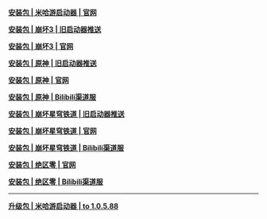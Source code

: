 **[安装包 | 米哈游启动器 | 官网](https://hyp-webstatic.mihoyo.com/hyp-client/hyp_cn_setup_1.0.5.exe)**

**[安装包 | 崩坏3 | 旧启动器推送](https://bundle.bh3.com/ptpublic/rel/20240510154245_9abkrX0asAXjH1oP/Bh3_release_1.0.5.88_update_pc.exe)**

**[安装包 | 崩坏3 | 官网](https://bundle.bh3.com/ptpublic/rel/20240517143159_8cppQVQ0MjuWcI8x/Bh3_release_1.0.5.88_gw_pc.exe)**

**[安装包 | 原神 | 旧启动器推送](https://autopatchcn.yuanshen.com/client_app/download/launcher/20240513153024_R4Y2Siji8AadjI0Q/mihoyo/yuanshen_setup_202405121226.exe)**

**[安装包 | 原神 | 官网](https://autopatchcn.yuanshen.com/client_app/download/launcher/20240513153024_R4Y2Siji8AadjI0Q/mihoyo/yuanshen_setup_202405121226.exe)**

**[安装包 | 原神 | Bilibili渠道服](https://pkg.biligame.com/games/yuanshen_setup_202405212026/697971/yuanshen_setup_202405212026.exe)**

**[安装包 | 崩坏星穹铁道 | 旧启动器推送](https://autopatchcn.bhsr.com/client/cn/20240510154652_0D7JL9Tu4rabfH8B/mihoyo1/StarRail_setup_1.0.5.exe)**

**[安装包 | 崩坏星穹铁道 | 官网](https://autopatchcn.bhsr.com/client/cn/20240510154652_0D7JL9Tu4rabfH8B/gw/StarRail_setup_1.0.5.exe)**

**[安装包 | 崩坏星穹铁道 | Bilibili渠道服](https://pkg.biligame.com/games/StarRail_setup_1.0.5/390774/StarRail_setup_1.0.5.exe)**

**[安装包 | 绝区零 | 官网](https://autopatchcn.juequling.com/package_download/op/client_app/download/20240618183950_ehxltROsR67s5q43/mktbackup2pc/ZenlessZoneZero_setup_202406181710.exe)**

**[安装包 | 绝区零 | Bilibili渠道服](https://pkg.biligame.com/games/ZenlessZoneZerobilibili_setup_202406191429/796157/ZenlessZoneZerobilibili_setup_202406191429.exe)**

---

**[升级包 | 米哈游启动器 | to 1.0.5.88](https://hyp-webstatic.mihoyo.com/hyp-client/jGHBHlcOq1_1.0.5.88_1_1_master_pkg_bh3_cn_jGHBHlcOq1_7mihoyo_202405211825_DLqjUbKl.zip)**
